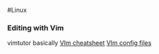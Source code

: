 #Linux 
### Editing with Vim
vimtutor basically
[VIm cheatsheet](http://www.viemu.com/vi-vim-cheat-sheet.gif)
[VIm config files](https://www.linux.com/news/sysadmin-sysadmin-getting-more-out-vim/)